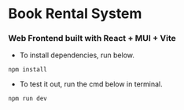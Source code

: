 # Book Rental System
### Web Frontend built with React + MUI + Vite
* To install dependencies, run below.
```
npm install
```
* To test it out, run the cmd below in terminal.
```
npm run dev
```
